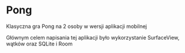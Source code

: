 # Pong
Klasyczna gra Pong na 2 osoby w wersji aplikacji mobilnej

Głównym celem napisania tej aplikacji było wykorzystanie SurfaceView, wątków oraz SQLite i Room
